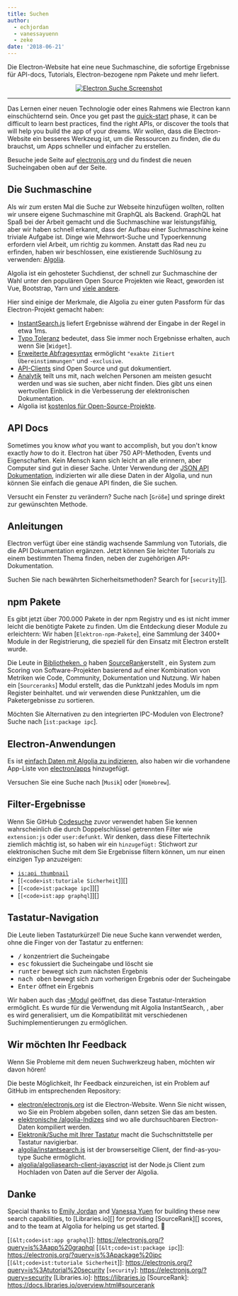 ```yaml
---
title: Suchen
author:
  - echjordan
  - vanessayuenn
  - zeke
date: '2018-06-21'
---
```


Die Electron-Website hat eine neue Suchmaschine, die sofortige Ergebnisse für API-docs, Tutorials, Electron-bezogene npm Pakete und mehr liefert.

<figure>
  <a href="https://electronjs.org/?query=resize" style="display: block; text-align: center;">
    <img class="screenshot" src="https://user-images.githubusercontent.com/2289/41683719-417ca80a-7490-11e8-9a52-fb145f4251ba.png" alt="Electron Suche Screenshot">
  </a>
</figure>

---

Das Lernen einer neuen Technologie oder eines Rahmens wie Electron kann einschüchternd sein. Once you get past the [quick-start](https://github.com/electron/electron-quick-start) phase, it can be difficult to learn best practices, find the right APIs, or discover the tools that will help you build the app of your dreams. Wir wollen, dass die Electron-Website ein besseres Werkzeug ist, um die Ressourcen zu finden, die du brauchst, um Apps schneller und einfacher zu erstellen.

Besuche jede Seite auf [electronjs.org](https://electronjs.org) und du findest die neuen Sucheingaben oben auf der Seite.

## Die Suchmaschine

Als wir zum ersten Mal die Suche zur Webseite hinzufügen wollten, rollten wir unsere eigene Suchmaschine mit GraphQL als Backend. GraphQL hat Spaß bei der Arbeit gemacht und die Suchmaschine war leistungsfähig, aber wir haben schnell erkannt, dass der Aufbau einer Suchmaschine keine triviale Aufgabe ist. Dinge wie Mehrwort-Suche und Typoerkennung erfordern viel Arbeit, um richtig zu kommen. Anstatt das Rad neu zu erfinden, haben wir beschlossen, eine existierende Suchlösung zu verwenden: [Algolia](https://algolia.com).

Algolia ist ein gehosteter Suchdienst, der schnell zur Suchmaschine der Wahl unter den populären Open Source Projekten wie React, geworden ist Vue, Bootstrap, Yarn und [viele andere](https://community.algolia.com/docsearch/).

Hier sind einige der Merkmale, die Algolia zu einer guten Passform für das Electron-Projekt gemacht haben:

- [InstantSearch.js](https://community.algolia.com/instantsearch.js) liefert Ergebnisse während der Eingabe in der Regel in etwa 1ms.
- [Typo Toleranz](https://www.algolia.com/doc/guides/textual-relevance/typo-tolerance/) bedeutet, dass Sie immer noch Ergebnisse erhalten, auch wenn Sie [`Widget`].
- [Erweiterte Abfragesyntax](https://www.algolia.com/doc/api-reference/api-parameters/advancedSyntax/) ermöglicht `"exakte Zitiert Übereinstimmungen"` und `-exclusive`.
- [API-Clients](https://www.algolia.com/doc/api-client/javascript/getting-started/) sind Open Source und gut dokumentiert.
- [Analytik](https://www.algolia.com/doc/guides/analytics/analytics-overview/) teilt uns mit, nach welchen Personen am meisten gesucht werden und was sie suchen, aber nicht finden. Dies gibt uns einen wertvollen Einblick in die Verbesserung der elektronischen Dokumentation.
- Algolia ist [kostenlos für Open-Source-Projekte](https://www.algolia.com/for-open-source).

## API Docs

Sometimes you know *what* you want to accomplish, but you don't know exactly *how* to do it. Electron hat über 750 API-Methoden, Events und Eigenschaften. Kein Mensch kann sich leicht an alle erinnern, aber Computer sind gut in dieser Sache. Unter Verwendung der [JSON API Dokumentation](https://electronjs.org/blog/api-docs-json-schema), indizierten wir alle diese Daten in der Algolia, und nun können Sie einfach die genaue API finden, die Sie suchen.

Versucht ein Fenster zu verändern? Suche nach [`Größe`] und springe direkt zur gewünschten Methode.

## Anleitungen

Electron verfügt über eine ständig wachsende Sammlung von Tutorials, die die API Dokumentation ergänzen. Jetzt können Sie leichter Tutorials zu einem bestimmten Thema finden, neben der zugehörigen API-Dokumentation.

Suchen Sie nach bewährten Sicherheitsmethoden? Search for [`security`][].

## npm Pakete

Es gibt jetzt über 700.000 Pakete in der npm Registry und es ist nicht immer leicht die benötigte Pakete zu finden. Um die Entdeckung dieser Module zu erleichtern: Wir haben [`Elektron-npm-Pakete`], eine Sammlung der 3400+ Module in der Registrierung, die speziell für den Einsatz mit Electron erstellt wurde.

Die Leute in [Bibliotheken. o](https://libraries.io) haben [SourceRank](https://docs.libraries.io/overview.html#sourcerank)erstellt , ein System zum Scoring von Software-Projekten basierend auf einer Kombination von Metriken wie Code, Community, Dokumentation und Nutzung. Wir haben ein [`Sourceranks`] Modul erstellt, das die Punktzahl jedes Moduls im npm Register beinhaltet. und wir verwenden diese Punktzahlen, um die Paketergebnisse zu sortieren.

Möchten Sie Alternativen zu den integrierten IPC-Modulen von Electrone? Suche nach [`ist:package ipc`].

## Electron-Anwendungen

Es ist [einfach Daten mit Algolia zu indizieren](https://github.com/electron/algolia-indices), also haben wir die vorhandene App-Liste von [electron/apps](https://github.com/electron/apps) hinzugefügt.

Versuchen Sie eine Suche nach [`Musik`] oder [`Homebrew`].

## Filter-Ergebnisse

Wenn Sie GitHub [Codesuche](https://github.com/search) zuvor verwendet haben Sie kennen wahrscheinlich die durch Doppelschlüssel getrennten Filter wie `extension:js` oder `user:defunkt`. Wir denken, dass diese Filtertechnik ziemlich mächtig ist, so haben wir ein `hinzugefügt:` Stichwort zur elektronischen Suche mit dem Sie Ergebnisse filtern können, um nur einen einzigen Typ anzuzeigen:

- [`is:api thumbnail`][]
- [`[<code>ist:tutoriale Sicherheit`]</code>][]
- [`[<code>ist:package ipc`]</code>][]
- [`[<code>ist:app graphql`]</code>][]

## Tastatur-Navigation

Die Leute lieben Tastaturkürzel! Die neue Suche kann verwendet werden, ohne die Finger von der Tastatur zu entfernen:

- <kbd>/</kbd> konzentriert die Sucheingabe
- <kbd>esc</kbd> fokussiert die Sucheingabe und löscht sie
- <kbd>runter</kbd> bewegt sich zum nächsten Ergebnis
- <kbd>nach oben</kbd> bewegt sich zum vorherigen Ergebnis oder der Sucheingabe
- <kbd>Enter</kbd> öffnet ein Ergebnis

Wir haben auch das [-Modul](https://github.com/electron/search-with-your-keyboard/) geöffnet, das diese Tastatur-Interaktion ermöglicht. Es wurde für die Verwendung mit Algolia InstantSearch, , aber es wird generalisiert, um die Kompatibilität mit verschiedenen Suchimplementierungen zu ermöglichen.

## Wir möchten Ihr Feedback

Wenn Sie Probleme mit dem neuen Suchwerkzeug haben, möchten wir davon hören!

Die beste Möglichkeit, Ihr Feedback einzureichen, ist ein Problem auf GitHub im entsprechenden Repository:

- [electron/electronjs.org](https://github.com/electron/electronjs.org) ist die Electron-Website. Wenn Sie nicht wissen, wo Sie ein Problem abgeben sollen, dann setzen Sie das am besten.
- [elektronische /algolia-Indizes](https://github.com/electron/algolia-indices) sind wo alle durchsuchbaren Electron-Daten kompiliert werden.
- [Elektronik/Suche mit Ihrer Tastatur](https://github.com/electron/search-with-your-keyboard) macht die Suchschnittstelle per Tastatur navigierbar.
- [algolia/instantsearch.js](https://github.com/algolia/instantsearch.js) ist der browserseitige Client, der find-as-you-type Suche ermöglicht.
- [algolia/algoliasearch-client-javascript](https://github.com/algolia/algoliasearch-client-javascript) ist der Node.js Client zum Hochladen von Daten auf die Server der Algolia.

## Danke

Special thanks to [Emily Jordan](https://github.com/echjordan) and [Vanessa Yuen](https://github.com/vanessayuenn) for building these new search capabilities, to [Libraries.io][] for providing [SourceRank][] scores, and to the team at Algolia for helping us get started. 🍹

[`is:api thumbnail`]: https://electronjs.org/?query=is%3Aapi%20thumbnail
[`[&lt;code>ist:app graphql`]</code>]: https://electronjs.org/?query=is%3Aapp%20graphql
[`[&lt;code>ist:package ipc`]</code>]: https://electronjs.org/?query=is%3Apackage%20ipc
[`[&lt;code>ist:tutoriale Sicherheit`]</code>]: https://electronjs.org/?query=is%3Atutorial%20security
[`security`]: https://electronjs.org/?query=security
[Libraries.io]: https://libraries.io
[SourceRank]: https://docs.libraries.io/overview.html#sourcerank